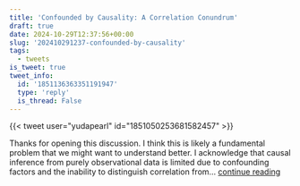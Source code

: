 ```yaml
---
title: 'Confounded by Causality: A Correlation Conundrum'
draft: true
date: 2024-10-29T12:37:56+00:00
slug: '202410291237-confounded-by-causality'
tags:
  - tweets
is_tweet: true
tweet_info:
  id: '1851136363351191947'
  type: 'reply'
  is_thread: False
---
```




{{< tweet user="yudapearl" id="1851050253681582457" >}}

Thanks for opening this discussion. I think this is likely a fundamental problem that we might want to understand better. I acknowledge that causal inference from purely observational data is limited due to confounding factors and the inability to distinguish correlation from… [continue reading](https://x.com/sytelus/status/1851136363351191947)
